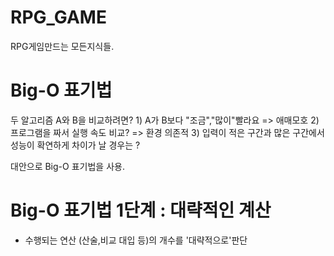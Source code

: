 # RPG_GAME
RPG게임만드는 모든지식들.


# Big-O 표기법

두 알고리즘 A와 B을 비교하려면?
        1) A가 B보다 "조금","많이"빨라요 => 애매모호
        2) 프로그램을 짜서  실행 속도 비교? => 환경 의존적
        3) 입력이 적은 구간과 많은 구간에서 성능이 확연하게 차이가 날 경우는 ?

대안으로 Big-O 표기법을 사용.

# Big-O 표기법 1단계 : 대략적인 계산

- 수행되는 연산 (산술,비교 대입 등)의 개수를 '대략적으로'판단


